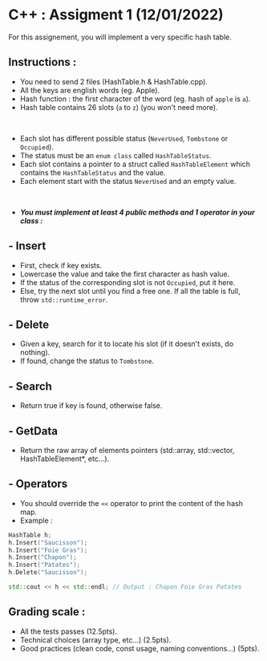 # C++ : Assigment 1 (12/01/2022)

For this assignement, you will implement a very specific hash table.

## Instructions :

- You need to send 2 files (HashTable.h & HashTable.cpp).
- All the keys are english words (eg. Apple).
- Hash function : the first character of the word (eg. hash of `apple` is `a`).
- Hash table contains 26 slots (`a` to `z`) (you won't need more).

<br>

- Each slot has different possible status (`NeverUsed`, `Tombstone` or `Occupied`).
- The status must be an `enum class` called `HashTableStatus`.
- Each slot contains a pointer to a struct called `HashTableElement` which contains the `HashTableStatus` and the value.
- Each element start with the status `NeverUsed` and an empty value.

<br>

- ***You must implement at least 4 public methods and 1 operator in your class :***

## - Insert
- First, check if key exists.
- Lowercase the value and take the first character as hash value.
- If the status of the corresponding slot is not `Occupied`, put it here.
- Else, try the next slot until you find a free one. If all the table is full, throw `std::runtime_error`.

## - Delete
- Given a key, search for it to locate his slot (if it doesn't exists, do nothing).
- If found, change the status to `Tombstone`.

## - Search
- Return true if key is found, otherwise false.

## - GetData
- Return the raw array of elements pointers (std::array, std::vector, HashTableElement*, etc...).

## - Operators 

- You should override the `<<` operator to print the content of the hash map.
- Example :
``` cpp
HashTable h;
h.Insert("Saucisson");
h.Insert("Foie Gras");
h.Insert("Chapon");
h.Insert("Patates");
h.Delete("Saucisson");

std::cout << h << std::endl; // Output : Chapon Foie Gras Patates
```

## Grading scale :

- All the tests passes (12.5pts).
- Technical choices (array type, etc...) (2.5pts).
- Good practices (clean code, const usage, naming conventions...) (5pts).